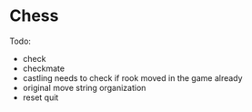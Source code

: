# Chess
Todo:
 - check
 - checkmate
 - castling needs to check if rook moved in the game already
 - original move string organization
 - reset quit
